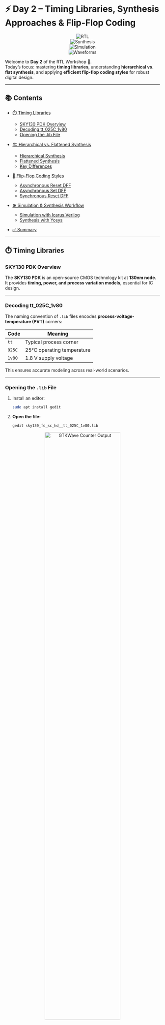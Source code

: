 # ⚡ Day 2 – Timing Libraries, Synthesis Approaches & Flip-Flop Coding  

<div align="center">

![RTL](https://img.shields.io/badge/Verilog-RTL-blue?style=for-the-badge&logo=verilog)  
![Synthesis](https://img.shields.io/badge/Yosys-Synthesis-green?style=for-the-badge&logo=opensourceinitiative)  
![Simulation](https://img.shields.io/badge/Simulation-Icarus%20Verilog-orange?style=for-the-badge)  
![Waveforms](https://img.shields.io/badge/GTKWave-Visualization-lightgrey?style=for-the-badge)  


</div>

Welcome to **Day 2** of the RTL Workshop 🌟.  
Today’s focus: mastering **timing libraries**, understanding **hierarchical vs. flat synthesis**, and applying **efficient flip-flop coding styles** for robust digital design.  

---

## 📚 Contents

- [⏱️ Timing Libraries](#️-timing-libraries)  
  - [SKY130 PDK Overview](#sky130-pdk-overview)  
  - [Decoding tt_025C_1v80](#decoding-tt_025c_1v80)  
  - [Opening the .lib File](#opening-the-lib-file)  

- [🏗️ Hierarchical vs. Flattened Synthesis](#️-hierarchical-vs-flattened-synthesis)  
  - [Hierarchical Synthesis](#hierarchical-synthesis)  
  - [Flattened Synthesis](#flattened-synthesis)  
  - [Key Differences](#key-differences)  

- [🔁 Flip-Flop Coding Styles](#-flip-flop-coding-styles)  
  - [Asynchronous Reset DFF](#asynchronous-reset-d-flip-flop)  
  - [Asynchronous Set DFF](#asynchronous-set-d-flip-flop)  
  - [Synchronous Reset DFF](#synchronous-reset-d-flip-flop)  

- [⚙️ Simulation & Synthesis Workflow](#️-simulation--synthesis-workflow)  
  - [Simulation with Icarus Verilog](#simulation-with-icarus-verilog)  
  - [Synthesis with Yosys](#synthesis-with-yosys)  

- [✅ Summary](#-summary)  

---

## ⏱️ Timing Libraries  

### SKY130 PDK Overview  
The **SKY130 PDK** is an open-source CMOS technology kit at **130nm node**.  
It provides **timing, power, and process variation models**, essential for IC design.  

---

### Decoding **tt_025C_1v80**  
The naming convention of `.lib` files encodes **process-voltage-temperature (PVT)** corners:  

| Code | Meaning |
|------|---------|
| `tt` | Typical process corner |
| `025C` | 25°C operating temperature |
| `1v80` | 1.8 V supply voltage |

This ensures accurate modeling across real-world scenarios.  

---

### Opening the `.lib` File  

1. Install an editor:  
   ```bash
   sudo apt install gedit

   ```
2. **Open the file:**
   ```shell
   gedit sky130_fd_sc_hd__tt_025C_1v80.lib
   ```
 <div align="center">
  <img src="skywater130_lib.png" alt="GTKWave Counter Output" width="70%">
</div>


---

## Hierarchical vs. Flattened Synthesis

### Hierarchical Synthesis

- **Definition**: Retains the module hierarchy as defined in RTL, synthesizing modules separately.
- **How it Works**: Tools like Yosys process each module independently, using commands such as `hierarchy` to analyze and set up the design structure
- **Description:** Preserves RTL structure. Synthesizes modules independently.

- **Pros:**
  - ✅ Faster for large designs
  - ✅ Easier debugging (traceable to RTL)
  - ✅ Modular and reusable

- **Cons:**
  - ❌ Limited cross-module optimizations
  - ❌ Requires additional reporting setup


# Read Standard Cell Library
```shell
read_liberty -lib ../lib/sky130_fd_sc_hd__tt_025C_1v80.lib
```
# Read RTL File
```shell
read_verilog good_mux.v
```
# Check & Setup Hierarchy
```shell
hierarchy -check -top good_mux
```
# Synthesize Design
```shell
synth -top good_mux
```
# Generate Hierarchical Netlist
```shell
write_verilog -noattr good_mux_netlist_hier.v
```

**Example:**
<div align="center">
  <img src="hier_file.png" alt="GTKWave Counter Output" width="70%">
</div>

This version:  
- Adds **sections** (Inputs, Wires, Nets, Outputs).  
- Highlights the **cell instantiation** (`sky130_fd_sc_hd__and2_2`).  
- Escapes unusual identifiers like `\u1.a`.  
- Presents hierarchy cleanly for **reports/GitHub README**.  


<div align="center">
  <img src="hier_syn.png" alt="GTKWave Counter Output" width="70%">
</div>


---

### Flattened Synthesis

- **Definition**: Merges all modules into a single flat netlist, eliminating hierarchy.
- **How it Works**: The `flatten` command in Yosys collapses the hierarchy, allowing whole-design optimizations.
- **Description:** Collapses hierarchy into a single flat netlist. Optimizes across modules.

- **Pros:**
  - ✅ Aggressive global optimization
  - ✅ Unified netlist

- **Cons:**
  - ❌ Slower runtime
  - ❌ Debugging harder (lost hierarchy)
  - ❌ Larger memory footprint

# Generate Flattened Netlist
```shell
flatten
write_verilog -noattr good_mux_netlist_flat.v
```
**Example:**

<div align="center">
  <img src="flat_file.png" alt="GTKWave Counter Output" width="70%">
</div>


This version:  
- Adds **sections** (wires, inputs, nets, outputs).  
- Highlights the **cell instantiation** (`sky130_fd_sc_hd__and2_2`).  
- Escapes weird identifiers like `\u1.a`.  

---


<div align="center">
  <img src="flat_syn.png" alt="GTKWave Counter Output" width="70%">
</div>


> **Important:** Hierarchical synthesis maintains sub-modules in the design, while flattening produces a netlist from the ground up.

---

### Key Differences: Hierarchical vs Flattened Synthesis

| **Aspect**            | **Hierarchical 🧩**                  | **Flattened 🏗️**              |
|-----------------------|------------------------------------|--------------------------------|
| **Hierarchy**          | Preserved                           | Collapsed                     |
| **Optimization Scope** | Module-level                        | Global                         |
| **Runtime**            | ⚡ Faster (ideal for big SoCs)      | 🐢 Slower                      |
| **Debugging**          | 🛠️ Easier                           | 🔍 Harder                       |
| **Netlist Style**      | Modular                             | Single block                   |
| **Use Case**           | ✅ Debug, modular flows             | 🚀 Max performance             |

---

## Flip-Flop Coding Styles

Flip-flops are fundamental sequential elements in digital design, used to store binary data. Below are efficient coding styles for different reset/set behaviors.

### Asynchronous Reset D Flip-Flop

```verilog
module dff_asyncres (input clk, input async_reset, input d, output reg q);
  always @ (posedge clk, posedge async_reset)
    if (async_reset)
      q <= 1'b0;
    else
      q <= d;
endmodule
```
- **Asynchronous reset**: Overrides clock, setting q to 0 immediately.
- **Edge-triggered**: Captures d on rising clock edge if reset is low.

### Asynchronous Set D Flip-Flop

```verilog
module dff_async_set (input clk, input async_set, input d, output reg q);
  always @ (posedge clk, posedge async_set)
    if (async_set)
      q <= 1'b1;
    else
      q <= d;
endmodule
```
- **Asynchronous set**: Overrides clock, setting q to 1 immediately.

### Synchronous Reset D Flip-Flop

```verilog
module dff_syncres (input clk, input async_reset, input sync_reset, input d, output reg q);
  always @ (posedge clk)
    if (sync_reset)
      q <= 1'b0;
    else
      q <= d;
endmodule
```
- **Synchronous reset**: Takes effect only on the clock edge.

---

## Simulation and Synthesis Workflow

### Icarus Verilog Simulation

1. **Compile:**
   ```shell
   iverilog dff_asyncres.v tb_dff_asyncres.v
   ```
2. **Run:**
   ```shell
   ./a.out
   ```
3. **View Waveform:**
   ```shell
   gtkwave tb_dff_asyncres.vcd
   ```
   
   ---
   
### Asynchronous Reset Simulation
- When the asyn_res = 1, the Q = 0.
- Even when clk = 1.
- It does not wait for the clk to be 1.
<div align="center">
  <img src="asyn_res.png" alt="GTKWave Counter Output" width="70%">
</div>

---

### Synchronous Reset Simulation
- When the syn_res = 1, the Q = 0 only at clk = 1
- only when clk = 1.
- It always waits for the clk to be 1.
  <div align="center">
  <img src="syn_res.png" alt="GTKWave Counter Output" width="70%">
</div>

---

### Synthesis with Yosys

1. Start Yosys:
   ```shell
   yosys
   ```
2. Read Liberty library:
   ```shell
   read_liberty -lib ..//lib/sky130_fd_sc_hd__tt_025C_1v80.lib
   ```
3. Read Verilog code:
   ```shell
   read_verilog dff_asyncres.v
   ```
4. Synthesize:
   ```shell
   synth -top dff_asyncres
   ```
5. Map flip-flops:
   ```shell
   dfflibmap -lib ..//lib/sky130_fd_sc_hd__tt_025C_1v80.lib
   ```
6. Technology mapping:
   ```shell
   abc -liberty ..//lib/sky130_fd_sc_hd__tt_025C_1v80.lib
   ```
7. Visualize the gate-level netlist:
   ```shell
   show
   ```
<div align="center">
  <img src="flop_synth.png" alt="GTKWave Counter Output" width="70%">
</div>


---
## Summary
This overview provides you with practical insights into timing libraries, synthesis strategies, and reliable coding practices for flip-flops. Continue experimenting with these concepts to deepen your understanding of RTL design and synthesis.
